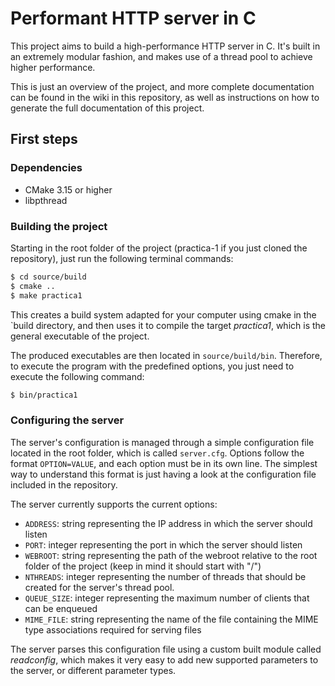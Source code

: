 Performant HTTP server in C
================

This project aims to build a high-performance HTTP server in C. It's built in an extremely
modular fashion, and makes use of a thread pool to achieve higher performance.

This is just an overview of the project, and more complete documentation can be
found in the wiki in this repository, as well as instructions on how to generate
the full documentation of this project.

## First steps
### Dependencies
* CMake 3.15 or higher
* libpthread

### Building the project

Starting in the root folder of the project (practica-1 if you just cloned the repository),
just run the following terminal commands:

```bash
$ cd source/build
$ cmake ..
$ make practica1
```

This creates a build system adapted for your computer using cmake in the `build directory,
and then uses it to compile the target *practica1*, which is the general executable of the
project.

The produced executables are then located in `source/build/bin`. Therefore, to execute the
program with the predefined options, you just need to execute the following command:

```bash
$ bin/practica1
```

### Configuring the server
The server's configuration is managed through a simple configuration file located in the 
root folder, which is called ```server.cfg```. Options follow the format `OPTION=VALUE`,
and each option must be in its own line. The simplest way to understand this format is
just having a look at the configuration file included in the repository.

The server currently supports the current options:

* `ADDRESS`: string representing the IP address in which the server should listen
* `PORT`: integer representing the port in which the server should listen
* `WEBROOT`: string representing the path of the webroot relative to the root folder of the project (keep in mind it should start with "/")
* `NTHREADS`: integer representing the number of threads that should be created for the server's thread pool.
* `QUEUE_SIZE`: integer representing the maximum number of clients that can be enqueued
* `MIME_FILE`: string representing the name of the file containing the MIME type associations required for serving files

The server parses this configuration file using a custom built module called *readconfig*, which
makes it very easy to add new supported parameters to the server, or different parameter types.

